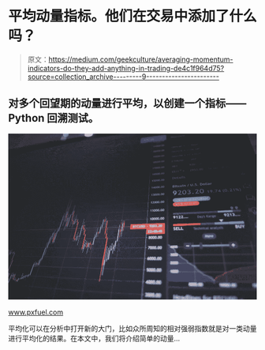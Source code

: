# 平均动量指标。他们在交易中添加了什么吗？

> 原文：<https://medium.com/geekculture/averaging-momentum-indicators-do-they-add-anything-in-trading-de4c1f964d75?source=collection_archive---------9----------------------->

## 对多个回望期的动量进行平均，以创建一个指标——Python 回溯测试。

![](img/eb6e6715fc96cae89adba2d207fc7a88.png)

www.pxfuel.com

平均化可以在分析中打开新的大门，比如众所周知的相对强弱指数就是对一类动量进行平均化的结果。在本文中，我们将介绍简单的动量…